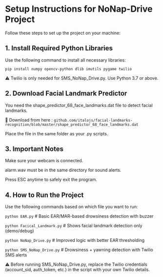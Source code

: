 # Setup Instructions for NoNap-Drive Project

Follow these steps to set up the project on your machine:

## 1. Install Required Python Libraries

Use the following command to install all necessary libraries:

```
pip install numpy opencv-python dlib imutils pygame twilio
```
⚠️ Twilio is only needed for SMS_NoNap_Drive.py. Use Python 3.7 or above.



## 2. Download Facial Landmark Predictor

You need the shape_predictor_68_face_landmarks.dat file to detect facial landmarks.

🔗 Download from here : ``` github.com/italojs/facial-landmarks-recognition/blob/master/shape_predictor_68_face_landmarks.dat ``` 

Place the file in the same folder as your .py scripts.

## 3. Important Notes

Make sure your webcam is connected.

alarm.wav must be in the same directory for sound alerts.

Press ESC anytime to safely exit the program.

## 4. How to Run the Project
Use the following commands based on which file you want to run:

```python EAR.py```                # Basic EAR/MAR-based drowsiness detection with buzzer

```python Facical_Landmark.py```   # Shows facial landmark detection only (demo/debug)

```python NoNap_Drive.py```        # Improved logic with better EAR thresholding

```python SMS_NoNap_Drive.py```    # Drowsiness + yawning detection with Twilio SMS alerts

⚠️ Before running SMS_NoNap_Drive.py, replace the Twilio credentials (account_sid, auth_token, etc.) in the script with your own Twilio details.

